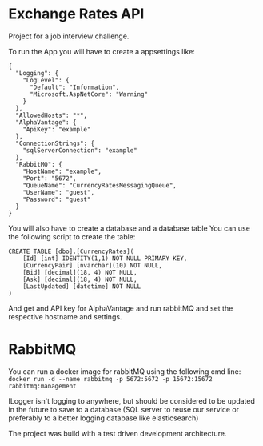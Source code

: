 # Exchange Rates API
Project for a job interview challenge.

To run the App you will have to create a appsettings like:
```
{
  "Logging": {
    "LogLevel": {
      "Default": "Information",
      "Microsoft.AspNetCore": "Warning"
    }
  },
  "AllowedHosts": "*",
  "AlphaVantage": {
    "ApiKey": "example"
  },
  "ConnectionStrings": {
    "sqlServerConnection": "example"
  },
  "RabbitMQ": {
    "HostName": "example",
    "Port": "5672",
    "QueueName": "CurrencyRatesMessagingQueue",
    "UserName": "guest",
    "Password": "guest"
  }
}
```

You will also have to create a database and a database table You can use the following script to create the table:
```
CREATE TABLE [dbo].[CurrencyRates](
	[Id] [int] IDENTITY(1,1) NOT NULL PRIMARY KEY,
	[CurrencyPair] [nvarchar](10) NOT NULL,
	[Bid] [decimal](18, 4) NOT NULL,
	[Ask] [decimal](18, 4) NOT NULL,
	[LastUpdated] [datetime] NOT NULL
)
```
And get and API key for AlphaVantage and run rabbitMQ and set the respective hostname and settings.

# RabbitMQ
You can run a docker image for rabbitMQ using the following cmd line:
```docker run -d --name rabbitmq -p 5672:5672 -p 15672:15672 rabbitmq:management```

ILogger isn't logging to anywhere, but should be considered to be updated in the future to save to a database (SQL server to reuse our service or preferably to a better logging database  like elasticsearch)

The project was build with a test driven development architecture.
